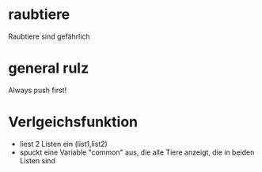 # raubtiere
Raubtiere sind gefährlich

# general rulz
Always push first!


# Verlgeichsfunktion
- liest 2 Listen ein (list1,list2)
- spuckt eine Variable "common" aus, die alle Tiere anzeigt, die in beiden Listen sind
